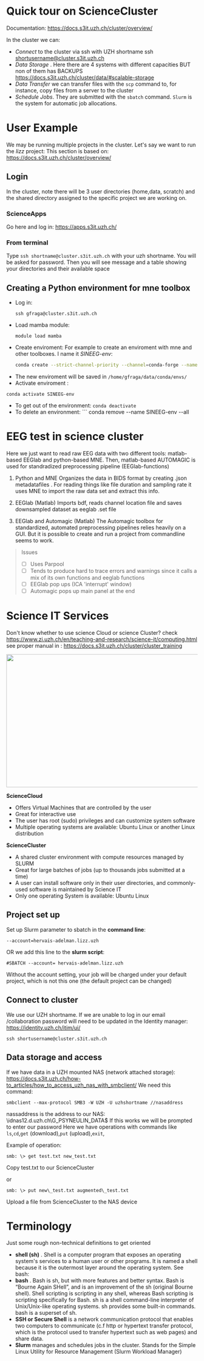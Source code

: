 
# Quick tour on ScienceCluster 
Documentation:  https://docs.s3it.uzh.ch/cluster/overview/

In the cluster we can: 
- *Connect* to the cluster via ssh with UZH shortname ssh shortusername@cluster.s3it.uzh.ch
- *Data Storage* . Here there are 4 systems with different capacities BUT non of them has BACKUPS https://docs.s3it.uzh.ch/cluster/data/#scalable-storage 
- *Data Transfer* we can transfer files with the `scp` command to, for instance, copy files from a server to the cluster
- *Schedule Jobs*. They are submitted with the `sbatch` command. `Slurm` is the system for automatic job allocations. 

# User Example
We may be running multiple projects in the cluster. Let's say we want to run the *lizz* project:
This section is based on: https://docs.s3it.uzh.ch/cluster/overview/ 

## Login 
In the cluster, note there will be 3 user directories (home,data, scratch) and the shared directory assigned to the specific project we are working on. 
### ScienceApps
Go here and log in: 
https://apps.s3it.uzh.ch/
### From terminal
Type  ```ssh shortname@cluster.s3it.uzh.ch``` with your uzh shortname. You will be asked for password. Then you will see message and a table showing your directories and their available space 

## Creating a Python environment for mne toolbox 
- Log in:
  ```
  ssh gfraga@cluster.s3it.uzh.ch
  ```
- Load mamba module:
  ```
  module load mamba
  ```
- Create enviroment: For example to create an enviroment with mne and other toolboxes. I name it *SINEEG-env*:
  ```bash
  conda create --strict-channel-priority --channel=conda-forge --name=SINEEG-env mne-base h5io h5py pymatreader mne-bids matplotlib scikit-learn
  
  ```
- The new enviroment will be saved in `/home/gfraga/data/conda/envs/` 
- Activate enviroment :
 ```
 conda activate SINEEG-env
```
- To get out of the environment: ``` conda deactivate ```
- To delete an environment: ``` conda remove --name SINEEG-env --all 
 






# EEG test in science cluster



Here we just want to read raw EEG data with two different tools: matlab-based EEGlab and python-based MNE. Then, matlab-based AUTOMAGIC is used for standradized preprocessing pipeline (EEGlab-functions)

1. Python and MNE
Organizes the data in BIDS format by creating .json metadatafiles . For reading things like file duration and sampling rate it uses MNE to import the raw data set and extract this info. 


2. EEGlab  (Matlab)
Imports bdf, reads channel location file and saves downsampled dataset as eeglab .set file


3. EEGlab and Automagic (Matlab)
The Automagic toolbox for standardized, automated preprocessing pipelines relies heavily on a GUI. But it is possible to create and run a project from commandline seems to work. 

> Issues
 > - [ ] Uses Parpool 
> - [ ] Tends to produce hard to trace errors and warnings since it calls  a mix of its own functions and eeglab functions
> - [ ] EEGlab pop ups (ICA 'interrupt' window)
> - [ ] Automagic pops up main panel at the end 

# Science IT Services
Don't know whether to use science Cloud or science Cluster? check  https://www.zi.uzh.ch/en/teaching-and-research/science-it/computing.html
see proper manual in : https://docs.s3it.uzh.ch/cluster/cluster_training 

<img src="https://github.com/Neuroling/SPINCO_SINEEG/assets/13642762/bed0cdbb-9daa-4996-93fe-162b88a9ab11" width="650" height="350">

**ScienceCloud**
- Offers Virtual Machines that are controlled by the user
- Great for interactive use
- The user has root (sudo) privileges and can customize system software
- Multiple operating systems are available: Ubuntu Linux or another Linux distribution

**ScienceCluster**
- A shared cluster environment with compute resources managed by SLURM
- Great for large batches of jobs (up to thousands jobs submitted at a time)
- A user can install software only in their user directories, and commonly-used software is maintained by Science IT
- Only one operating System is available: Ubuntu Linux


  
## Project set up
Set up Slurm parameter to sbatch in the **command line**:
```
--account=hervais-adelman.lizz.uzh
```
OR we add this line to the **slurm script**:
```
#SBATCH --account= hervais-adelman.lizz.uzh
```
Without the account setting, your job will be charged under your default project, which is not this one (the default project can be changed)

## Connect to cluster 
We use our UZH shortname. If we are unable to log in our email /collaboration password will need to be updated in the Identity manager: https://identity.uzh.ch/itim/ui/

```
ssh shortusername@cluster.s3it.uzh.ch
```
## Data storage and access 
If we have data in a UZH mounted NAS (network attached storage): https://docs.s3it.uzh.ch/how-to_articles/how_to_access_uzh_nas_with_smbclient/
We need this command:
```
smbclient --max-protocol SMB3 -W UZH -U uzhshortname //nasaddress
```
nassaddress is the address to our NAS: \\idnas12.d.uzh.ch\G_PSYNEULIN_DATA$ 
If this works we will be prompted to enter our password 
Here we have operations with commands like `ls`,`cd`,`get` (download),`put` (upload),`exit`,    

Example of operation: 
```
smb: \> get test.txt new_test.txt
```
Copy test.txt to our ScienceCluster 

or 

```
smb: \> put new\_test.txt augmented\_test.txt
```
Upload a file from ScienceCluster to the NAS device


# Terminology
Just some rough non-technical definitions to get oriented

- **shell (sh)** . Shell is a computer program that exposes an operating system's services to a human user or other programs. It is named a shell because it is the outermost layer around the operating system. See bash:
-  **bash** . Bash is sh, but with more features and better syntax. Bash is “Bourne Again SHell”, and is an improvement of the sh (original Bourne shell). Shell scripting is scripting in any shell, whereas Bash scripting is scripting specifically for Bash. sh is a shell command-line interpreter of Unix/Unix-like operating systems. sh provides some built-in commands. bash is a superset of sh.
- **SSH or Secure Shell** is a network communication protocol that enables two computers to communicate (c.f http or hypertext transfer protocol, which is the protocol used to transfer hypertext such as web pages) and share data. 
- **Slurm** manages and schedules jobs in the  cluster. Stands for the Simple Linux Utility for Resource Management (Slurm Workload Manager)  
 

